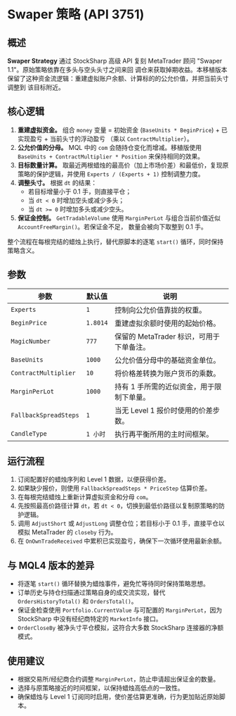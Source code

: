 # Swaper 策略 (API 3751)

## 概述

**Swaper Strategy** 通过 StockSharp 高级 API 复刻 MetaTrader 顾问 "Swaper 1.1"。原始策略依靠在多头与空头头寸之间来回
调仓来获取掉期收益。本移植版本保留了这种资金流逻辑：重建虚拟账户余额、计算标的的公允价值，并把当前头寸调整到
该目标附近。

## 核心逻辑

1. **重建虚拟资金。** 组合 `money` 变量 = 初始资金 (`BaseUnits * BeginPrice`) + 已实现盈亏 + 当前头寸的浮动盈亏
   （乘以 `ContractMultiplier`）。
2. **公允价值的分母。** MQL 中的 `com` 会随持仓变化而增减。移植版使用 `BaseUnits + ContractMultiplier * Position`
   来保持相同的效果。
3. **目标数量计算。** 取最近两根蜡烛的最高价（加上市场价差）和最低价，复现原策略的保护逻辑，并使用
   `Experts / (Experts + 1)` 控制调整力度。
4. **调整头寸。** 根据 `dt` 的结果：
   - 若目标增量小于 0.1 手，则直接平仓；
   - 当 `dt < 0` 时增加空头或减少多头；
   - 当 `dt >= 0` 时增加多头或减少空头。
5. **保证金控制。** `GetTradableVolume` 使用 `MarginPerLot` 与组合当前价值近似 `AccountFreeMargin()`。若保证金不足，
   数量会被向下取整到 0.1 手。

整个流程在每根完结的蜡烛上执行，替代原脚本的逐笔 `start()` 循环，同时保持策略含义。

## 参数

| 参数 | 默认值 | 说明 |
|------|--------|------|
| `Experts` | `1` | 控制向公允价值靠拢的权重。 |
| `BeginPrice` | `1.8014` | 重建虚拟余额时使用的起始价格。 |
| `MagicNumber` | `777` | 保留的 MetaTrader 标识，可用于下单备注。 |
| `BaseUnits` | `1000` | 公允价值分母中的基础资金单位。 |
| `ContractMultiplier` | `10` | 将价格差转换为账户货币的乘数。 |
| `MarginPerLot` | `1000` | 持有 1 手所需的近似资金，用于限制下单量。 |
| `FallbackSpreadSteps` | `1` | 当无 Level 1 报价时使用的价差步数。 |
| `CandleType` | `1 小时` | 执行再平衡所用的主时间框架。 |

## 运行流程

1. 订阅配置好的蜡烛序列和 Level 1 数据，以便获得价差。
2. 如果缺少报价，则使用 `FallbackSpreadSteps * PriceStep` 估算价差。
3. 在每根完结蜡烛上重新计算虚拟资金和分母 `com`。
4. 先按照最高价路径计算 `dt`，若 `dt < 0`，切换到最低价路径以复制原策略的防护逻辑。
5. 调用 `AdjustShort` 或 `AdjustLong` 调整仓位；若目标小于 0.1 手，直接平仓以模拟 MetaTrader 的 `closeby` 行为。
6. 在 `OnOwnTradeReceived` 中累积已实现盈亏，确保下一次循环使用最新余额。

## 与 MQL4 版本的差异

- 将逐笔 `start()` 循环替换为蜡烛事件，避免忙等待同时保持策略思想。
- 订单历史与持仓扫描通过策略自身的成交流实现，替代 `OrdersHistoryTotal()` 和 `OrdersTotal()`。
- 保证金检查使用 `Portfolio.CurrentValue` 与可配置的 `MarginPerLot`，因为 StockSharp 中没有经纪商特定的
  `MarketInfo` 接口。
- `OrderCloseBy` 被净头寸平仓模拟，这符合大多数 StockSharp 连接器的净额模式。

## 使用建议

- 根据交易所/经纪商合约调整 `MarginPerLot`，防止申请超出保证金的数量。
- 选择与原策略接近的时间框架，以保持蜡烛高低点的一致性。
- 确保蜡烛与 Level 1 订阅同时启用，使价差估算更准确，行为更加贴近原始脚本。
